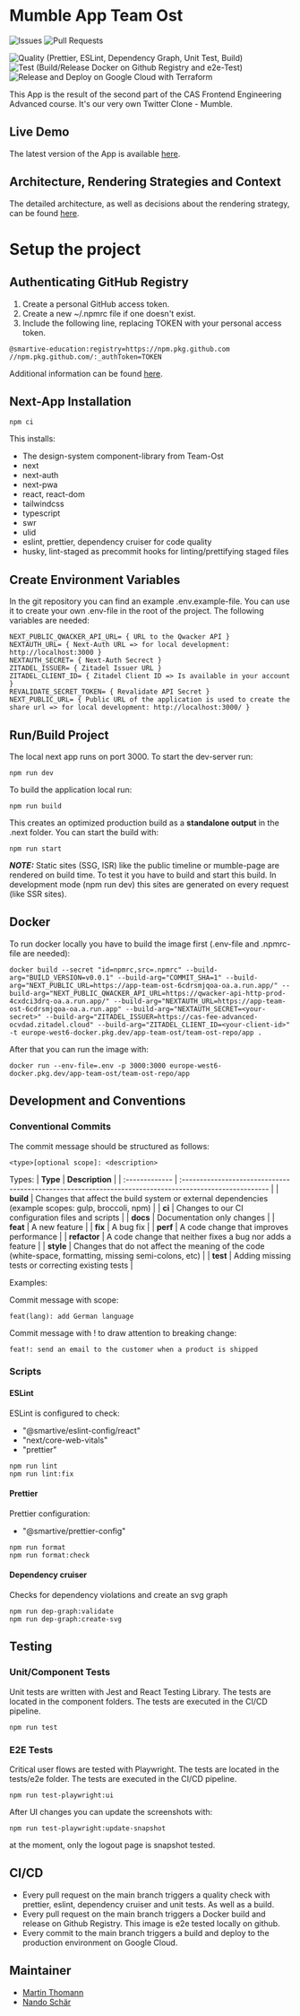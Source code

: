 # Mumble App Team Ost

![Issues](https://img.shields.io/github/issues/smartive-education/app-team-ost)
![Pull Requests](https://img.shields.io/github/issues-pr/smartive-education/app-team-ost)

![Quality (Prettier, ESLint, Dependency Graph, Unit Test, Build)](https://github.com/smartive-education/app-team-ost/actions/workflows/quality.yml/badge.svg)
![Test (Build/Release Docker on Github Registry and e2e-Test)](https://github.com/smartive-education/app-team-ost/actions/workflows/test.yml/badge.svg)
![Release and Deploy on Google Cloud with Terraform](https://github.com/smartive-education/app-team-ost/actions/workflows/release-deploy.yml/badge.svg)

This App is the result of the second part of the CAS Frontend Engineering
Advanced course. It's our very own Twitter Clone - Mumble.

## Live Demo

The latest version of the App is available [here](https://app-team-ost-6cdrsmjqoa-oa.a.run.app/).

## Architecture, Rendering Strategies and Context

The detailed architecture, as well as decisions about the rendering strategy, can be found [here](./docs/app-architecture.md).

# Setup the project

## Authenticating GitHub Registry

1. Create a personal GitHub access token.
2. Create a new ~/.npmrc file if one doesn't exist.
3. Include the following line, replacing TOKEN with your personal access token.

```console
@smartive-education:registry=https://npm.pkg.github.com
//npm.pkg.github.com/:_authToken=TOKEN
```

Additional information can be found [here](https://docs.github.com/en/packages/working-with-a-github-packages-registry/working-with-the-npm-registry).

## Next-App Installation

```console
npm ci
```

This installs:

- The design-system component-library from Team-Ost
- next
- next-auth
- next-pwa
- react, react-dom
- tailwindcss
- typescript
- swr
- ulid
- eslint, prettier, dependency cruiser for code quality
- husky, lint-staged as precommit hooks for linting/prettifying staged files

## Create Environment Variables

In the git repository you can find an example .env.example-file. You can use it to create your own .env-file in the root of the project. The following variables are needed:

```console
NEXT_PUBLIC_QWACKER_API_URL= { URL to the Qwacker API }
NEXTAUTH_URL= { Next-Auth URL => for local development: http://localhost:3000 }
NEXTAUTH_SECRET= { Next-Auth Secrect }
ZITADEL_ISSUER= { Zitadel Issuer URL }
ZITADEL_CLIENT_ID= { Zitadel Client ID => Is available in your account }
REVALIDATE_SECRET_TOKEN= { Revalidate API Secret }
NEXT_PUBLIC_URL= { Public URL of the application is used to create the share url => for local development: http://localhost:3000/ }
```

## Run/Build Project

The local next app runs on port 3000.
To start the dev-server run:

```console
npm run dev
```

To build the application local run:

```console
npm run build
```

This creates an optimized production build as a **standalone output** in the .next folder. You can start the build with:

```console
npm run start
```

**_NOTE:_**
Static sites (SSG, ISR) like the public timeline or mumble-page are rendered on build time. To test it you have to build and start this build. In development mode (npm run dev) this sites are generated on every request (like SSR sites).

## Docker

To run docker locally you have to build the image first (.env-file and .npmrc-file are needed):

```console
docker build --secret "id=npmrc,src=.npmrc" --build-arg="BUILD_VERSION=v0.0.1" --build-arg="COMMIT_SHA=1" --build-arg="NEXT_PUBLIC_URL=https://app-team-ost-6cdrsmjqoa-oa.a.run.app/" --build-arg="NEXT_PUBLIC_QWACKER_API_URL=https://qwacker-api-http-prod-4cxdci3drq-oa.a.run.app/" --build-arg="NEXTAUTH_URL=https://app-team-ost-6cdrsmjqoa-oa.a.run.app" --build-arg="NEXTAUTH_SECRET=<your-secret>" --build-arg="ZITADEL_ISSUER=https://cas-fee-advanced-ocvdad.zitadel.cloud" --build-arg="ZITADEL_CLIENT_ID=<your-client-id>" -t europe-west6-docker.pkg.dev/app-team-ost/team-ost-repo/app .
```

After that you can run the image with:

```console
docker run --env-file=.env -p 3000:3000 europe-west6-docker.pkg.dev/app-team-ost/team-ost-repo/app
```

## Development and Conventions

### Conventional Commits

The commit message should be structured as follows:

```console
<type>[optional scope]: <description>
```

Types:
| **Type** | **Description** |
| :------------- | :------------------------------------------------------------------------------------------------------ |
| **build** | Changes that affect the build system or external dependencies (example scopes: gulp, broccoli, npm) |
| **ci** | Changes to our CI configuration files and scripts |
| **docs** | Documentation only changes |
| **feat** | A new feature |
| **fix** | A bug fix |
| **perf** | A code change that improves performance |
| **refactor** | A code change that neither fixes a bug nor adds a feature |
| **style** | Changes that do not affect the meaning of the code (white-space, formatting, missing semi-colons, etc) |
| **test** | Adding missing tests or correcting existing tests |

Examples:

Commit message with scope:

```console
feat(lang): add German language
```

Commit message with ! to draw attention to breaking change:

```console
feat!: send an email to the customer when a product is shipped
```

### Scripts

#### ESLint

ESLint is configured to check:

- "@smartive/eslint-config/react"
- "next/core-web-vitals"
- "prettier"

```console
npm run lint
npm run lint:fix
```

#### Prettier

Prettier configuration:

- "@smartive/prettier-config"

```console
npm run format
npm run format:check
```

#### Dependency cruiser

Checks for dependency violations and create an svg graph

```console
npm run dep-graph:validate
npm run dep-graph:create-svg
```

## Testing

### Unit/Component Tests

Unit tests are written with Jest and React Testing Library. The tests are located in the component folders. The tests are executed in the CI/CD pipeline.

```console
npm run test
```

### E2E Tests

Critical user flows are tested with Playwright. The tests are located in the tests/e2e folder. The tests are executed in the CI/CD pipeline.

```console
npm run test-playwright:ui
```

After UI changes you can update the screenshots with:

```console
npm run test-playwright:update-snapshot
```

at the moment, only the logout page is snapshot tested.

## CI/CD

- Every pull request on the main branch triggers a quality check with prettier, eslint, dependency cruiser and unit tests. As well as a build.
- Every pull request on the main branch triggers a Docker build and release on Github Registry. This image is e2e tested locally on github.
- Every commit to the main branch triggers a build and deploy to the production environment on Google Cloud.

## Maintainer

- [Martin Thomann](https://github.com/mthomann)
- [Nando Schär](https://github.com/nschaer92)
